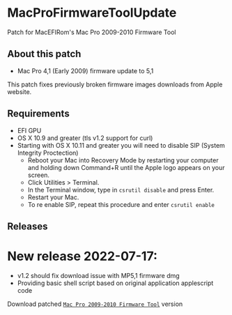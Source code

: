 # MacProFirmwareToolUpdate
Patch for MacEFIRom's Mac Pro 2009-2010 Firmware Tool

## About this patch
* Mac Pro 4,1 (Early 2009) firmware update to 5,1

This patch fixes previously broken firmware images downloads from Apple website.

## Requirements
* EFI GPU
* OS X 10.9 and greater (tls v1.2 support for curl)
* Starting with OS X 10.11 and greater you will need to disable SIP (System Integrity Proctection)
  * Reboot your Mac into Recovery Mode by restarting your computer and holding down Command+R until the Apple logo appears on your screen.
  * Click Utilities > Terminal. 
  * In the Terminal window, type in `csrutil disable` and press Enter.
  * Restart your Mac.
  * To re enable SIP, repeat this procedure and enter `csrutil enable`

## Releases
# New release 2022-07-17: 
* v1.2 should fix download issue with MP5,1 firmware dmg
* Providing basic shell script based on original application applescript code

Download patched [`Mac Pro 2009-2010 Firmware Tool`][release] version

[release]: https://github.com/pigsyn/MacProFirmwareToolUpdate/releases/latest
